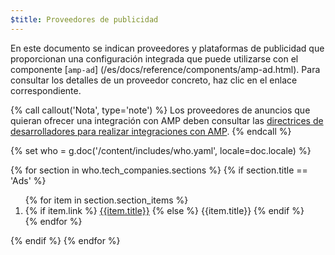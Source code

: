```yaml
---
$title: Proveedores de publicidad
---
```


En este documento se indican proveedores y plataformas de publicidad que proporcionan una configuración integrada que puede utilizarse con el componente [`amp-ad`] (/es/docs/reference/components/amp-ad.html). Para consultar los detalles de un proveedor concreto, haz clic en el enlace correspondiente. 

{% call callout('Nota', type='note') %}
Los proveedores de anuncios que quieran ofrecer una integración con AMP deben consultar las [directrices de desarrolladores para realizar integraciones con AMP](https://github.com/ampproject/amphtml/blob/master/ads/README.md#developer-guidelines-for-a-pull-request).
{% endcall %}


{% set who = g.doc('/content/includes/who.yaml', locale=doc.locale) %}

<div class="ads-container">
  {% for section in who.tech_companies.sections %}
    {% if section.title == 'Ads' %}
        <ol class="item-container">
        {% for item in section.section_items %}
          <li class="item">
            {% if item.link %}
              <a href="{{item.link}}">{{item.title}}</a>
            {% else %}
              {{item.title}}
            {% endif %}
          </li>
        {% endfor %}
        </ol>
      {% endif %}
  {% endfor %}
</div>
 
 
 
